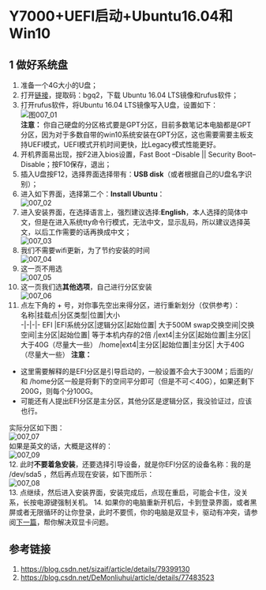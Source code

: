 # Y7000+UEFI启动+Ubuntu16.04和Win10  

## 1 做好系统盘  
1. 准备一个4G大小的U盘；  
2. 打开[链接](https://pan.baidu.com/s/1f9TMtP67ZZ95QB5Auy5Cng)，提取码：bgq2，下载 Ubuntu 16.04 LTS镜像和rufus软件；      
3. 打开rufus软件，将Ubuntu 16.04 LTS镜像写入U盘，设置如下：  
  ![图007_01](./img/007_01.png)  
  **注意：** 你自己硬盘的分区格式要是GPT分区，目前多数笔记本电脑都是GPT分区，因为对于多数自带的win10系统安装在GPT分区，这也需要需要主板支持UEFI模式，UEFI模式开机时间更快，比Legacy模式性能更好。  
4. 开机界面易出现，按F2进入bios设置，Fast Boot –Disable || Security Boot–Disable；按F10保存，退出；  
5. 插入U盘按F12，选择界面选择带有：**USB disk**（或者根据自己的U盘名字识别）；  
6. 进入如下界面，选择第二个：**Install Ubuntu**：  
  ![007_02](./img/007_02.jpg)  
7. 进入安装界面，在选择语言上，强烈建议选择:**English**，本人选择的简体中文，但是在进入系统tty命令行模式，无法中文，显示乱码，所以建议选择英文，以后工作需要的话再换成中文；  
  ![007_03](./img/007_03.jpg)  
8. 我们不需要wifi更新，为了节约安装的时间    
  ![007_04](./img/007_04.jpg)  
9. 这一页不用选  
  ![007_05](./img/007_05.jpg)   
10. 这一页我们选**其他选项**，自己进行分区安装  
  ![007_06](./img/007_06.jpg)   
11. 点左下角的 + 号，对你事先空出来得分区，进行重新划分（仅供参考）：  
名称|挂载点|分区类型|位置|大小  
-|-|-|-
EFI |EFI系统分区|逻辑分区|起始位置| 大于500M
swap交换空间|交换空间|主分区|起始位置| 等于本机内存的2倍
/|ext4|主分区|起始位置|主分区| 大于40G（尽量大一些）
/home|ext4|主分区|起始位置|主分区| 大于40G（尽量大一些）
**注意：**  
-  这里需要解释的是EFI分区是引导启动的，一般设置不会大于300M；后面的/ 和 /home分区一般是将剩下的空间平分即可（但是不可＜40G），如果还剩下200G，则每个分100G。  
- 可能还有人提出EFI分区是主分区，其他分区是逻辑分区，我没验证过，应该也行。  

实际分区如下图：  
![007_07](./img/007_07.png)  
如果是英文的话，大概是这样的：  
![007_09](./img/007_09.png)     
12. 此时**不要着急安装**，还要选择引导设备，就是你EFI分区的设备名称：我的是 /dev/sda5 ，然后再点现在安装，如下图所示：  
![007_08](./img/007_08.png)  
13. 点继续，然后进入安装界面，安装完成后，点现在重启，可能会卡住，没关系，长按电源键强制关机。
14. 如果你的电脑重新开机后，卡到登录界面，或者黑屏或者无限循环的让你登录，此时不要慌，你的电脑是双显卡，驱动有冲突，请参阅[下一篇](./008_双显卡+Y7000+Ubuntu.md)，帮你解决双显卡问题。  
## 参考链接  
1. https://blog.csdn.net/sizaif/article/details/79399130  
2. https://blog.csdn.net/DeMonliuhui/article/details/77483523  
  